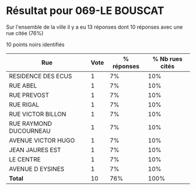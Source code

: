 # Résultat pour 069-LE BOUSCAT

Sur l'ensemble de la ville il y a eu 13 réponses dont 10 réponses avec une rue citée (76%)

10 points noirs identifiés

| Rue | Vote | % réponses | % Nb rues cités|
|-----|------|------------|----------------|
| RESIDENCE DES ECUS | 1 | 7% | 10%|
| RUE ABEL | 1 | 7% | 10%|
| RUE PREVOST | 1 | 7% | 10%|
| RUE RIGAL | 1 | 7% | 10%|
| RUE VICTOR BILLON | 1 | 7% | 10%|
| RUE RAYMOND DUCOURNEAU | 1 | 7% | 10%|
| AVENUE VICTOR HUGO | 1 | 7% | 10%|
| JEAN JAURES EST | 1 | 7% | 10%|
| LE CENTRE | 1 | 7% | 10%|
| AVENUE D EYSINES | 1 | 7% | 10%|
| **Total** | 10 | 76% | 100%|
